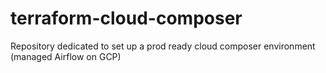 # terraform-cloud-composer
Repository dedicated to set up a prod ready cloud composer environment (managed Airflow on GCP) 

